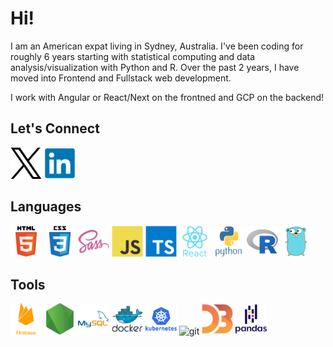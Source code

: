 # Hi!

<p>
  I am an American expat living in Sydney, Australia. I've been coding for roughly 6 years starting with statistical computing and data analysis/visualization with Python and R. Over the past 2 years, I have moved into Frontend and Fullstack web development.
</p>

<p>
   I work with Angular or React/Next on the frontned and GCP on the backend!
</p>

## Let's Connect
<p>
  <a href="https://twitter.com/hrflkner" target="_blank"><img src="https://raw.githubusercontent.com/devicons/devicon/master/icons/twitter/twitter-original.svg" alt="twitter" width="50" height="50"/></a>
  <a href="https://www.linkedin.com/in/hunter-faulkner-a67b70144/" target="_blank"><img src="https://raw.githubusercontent.com/devicons/devicon/master/icons/linkedin/linkedin-original.svg" alt="twitter" width="50" height="50"/></a>
</p>

## Languages
<p> 
  <img src="https://raw.githubusercontent.com/devicons/devicon/master/icons/html5/html5-original-wordmark.svg" alt="html5" width="50" height="50"/>
  <img src="https://raw.githubusercontent.com/devicons/devicon/master/icons/css3/css3-original-wordmark.svg" alt="css3" width="50" height="50"/>
  <img src="https://raw.githubusercontent.com/devicons/devicon/master/icons/sass/sass-original.svg" alt="sass" width="50" height="50"/>
  <img src="https://raw.githubusercontent.com/devicons/devicon/master/icons/javascript/javascript-original.svg" alt="javascript" width="50" height="50"/>
  <img src="https://raw.githubusercontent.com/devicons/devicon/master/icons/typescript/typescript-original.svg" alt="typescript" width="50" height="50"/>
  <img src="https://raw.githubusercontent.com/devicons/devicon/master/icons/react/react-original-wordmark.svg" alt="react" width="50" height="50"/>
  <img src="https://raw.githubusercontent.com/devicons/devicon/master/icons/python/python-original-wordmark.svg" alt="python" width="50" height="50"/>
  <img src="https://raw.githubusercontent.com/devicons/devicon/master/icons/r/r-original.svg" alt="r" width="50" height="50"/>
  <img src="https://raw.githubusercontent.com/devicons/devicon/master/icons/go/go-original.svg" alt="go" width="50" height="50"/>
</p>

## Tools
<p>
  <img src="https://raw.githubusercontent.com/devicons/devicon/master/icons/firebase/firebase-plain-wordmark.svg" alt="firebase" width="50" height="50"/>
  <img src="https://raw.githubusercontent.com/devicons/devicon/master/icons/nodejs/nodejs-original.svg" alt="nodejs" width="50" height="50"/>
  <img src="https://raw.githubusercontent.com/devicons/devicon/master/icons/mysql/mysql-original-wordmark.svg" alt="mysql" width="50" height="50"/>
  <img src="https://raw.githubusercontent.com/devicons/devicon/master/icons/docker/docker-original-wordmark.svg" alt="docker" width="50" height="50"/>
  <img src="https://raw.githubusercontent.com/devicons/devicon/master/icons/kubernetes/kubernetes-plain-wordmark.svg" alt="kubernetes" width="50" height="50"/>
  <img src="https://www.vectorlogo.zone/logos/git-scm/git-scm-icon.svg" alt="git" width="50" height="50"/>
  <img src="https://raw.githubusercontent.com/devicons/devicon/master/icons/d3js/d3js-original.svg" alt="D3js" width="50" height="50"/>
  <img src="https://raw.githubusercontent.com/devicons/devicon/master/icons/pandas/pandas-original-wordmark.svg" alt="D3js" width="50" height="50"/>
</p>
<!--
## Coding Stats
<table border="0" align="center">
<tr border="0">
<td width="50%" align="center">
 <img src="https://github-readme-stats.vercel.app/api?username=hrflkner&show_icons=true&theme=radical" alt="Github Stats" />
  <br></br>
  <img alt="Hunter's streak" src="https://github-readme-streak-stats.herokuapp.com/?user=hrflkner&theme=dark&hide_border=true" />
</td>
<td width="50%" align="center">
  <h4>Codewars Rank:</h4>
  <img src="https://www.codewars.com/users/hrflkner/badges/large" alt="CodeWars Rank" />
  <br>
  <br>
  <!-- <img src="https://github-readme-stats.vercel.app/api/top-langs/?username=hrflkner&hide=jupyter%20notebook,css&layout=compact&langs_count=6&theme=radical" alt="Top Languages" />
  </td>
</tr>
</table>
hrflkner/hrflkner is a ✨ special ✨ repository because its `README.md` (this file) appears on your GitHub profile.
You can click the Preview link to take a look at your changes.
![Hunter's GitHub stats](https://github-readme-stats.vercel.app/api?username=hrflkner&show_icons=true&theme=radical)
[![Top Langs](https://github-readme-stats.vercel.app/api/top-langs/?username=hrflkner&hide=jupyter%20notebook&layout=compact&langs_count=6&theme=radical)](https://github.com/hrflkner/github-readme-stats)
<div style="text-align: center;">
     <img style="width: 49%; height: auto; display: block;" src="https://github-readme-stats.vercel.app/api?username=hrflkner&show_icons=true&theme=radical" alt="Github Stats" />
     <img style="width: 41%; height: auto;" src="https://github-readme-stats.vercel.app/api/top-langs/?username=hrflkner&hide=jupyter%20notebook,css&layout=compact&langs_count=6&theme=radical" alt="Top Languages" />
</div>
--->
